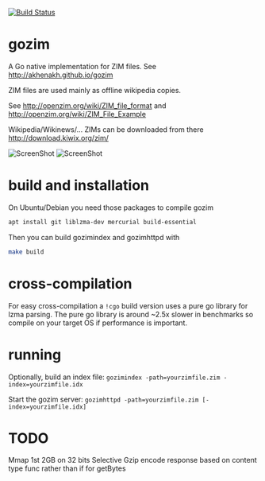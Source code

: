 [![Build Status](https://travis-ci.org/akhenakh/gozim.svg?branch=master)](https://travis-ci.org/akhenakh/gozim)

gozim
=====

A Go native implementation for ZIM files. See http://akhenakh.github.io/gozim

ZIM files are used mainly as offline wikipedia copies.

See http://openzim.org/wiki/ZIM_file_format and http://openzim.org/wiki/ZIM_File_Example

Wikipedia/Wikinews/... ZIMs can be downloaded from there http://download.kiwix.org/zim/

![ScreenShot](/shots/browse.jpg)
![ScreenShot](/shots/search.jpg)

build and installation
======================

On Ubuntu/Debian you need those packages to compile gozim
```bash
apt install git liblzma-dev mercurial build-essential
```

Then you can build gozimindex and gozimhttpd with 
```bash
make build
```

cross-compilation
=================

For easy cross-compilation a `!cgo` build version uses a pure go library for lzma parsing.
The pure go library is around ~2.5x slower in benchmarks so compile on your target OS if
performance is important.

running
=======

Optionally, build an index file: `gozimindex -path=yourzimfile.zim -index=yourzimfile.idx`

Start the gozim server: `gozimhttpd -path=yourzimfile.zim [-index=yourzimfile.idx]`

TODO
====
Mmap 1st 2GB on 32 bits
Selective Gzip encode response based on content type
func rather than if for getBytes

